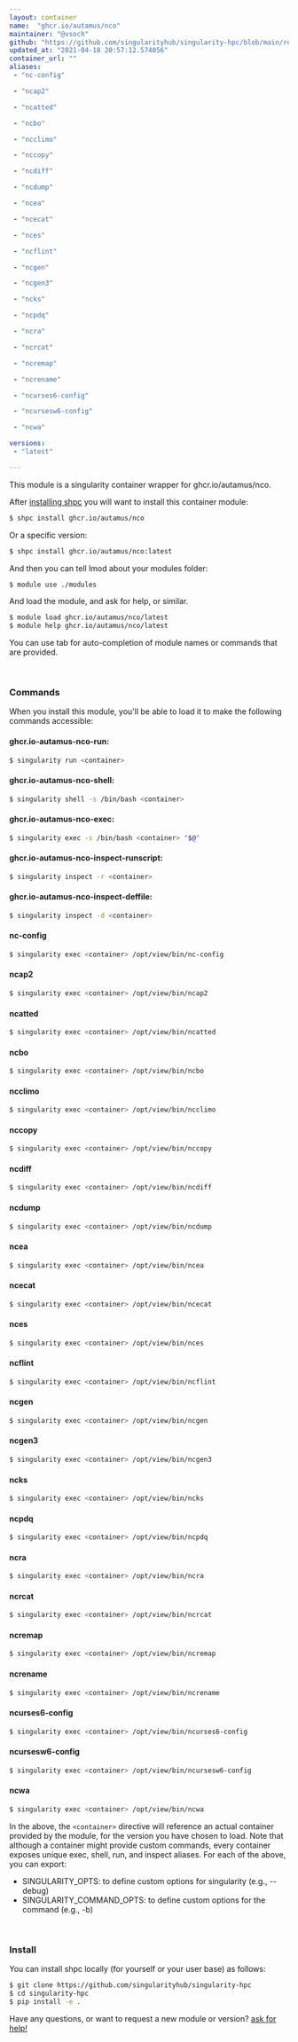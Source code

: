 ```yaml
---
layout: container
name:  "ghcr.io/autamus/nco"
maintainer: "@vsoch"
github: "https://github.com/singularityhub/singularity-hpc/blob/main/registry/ghcr.io/autamus/nco/container.yaml"
updated_at: "2021-04-18 20:57:12.574056"
container_url: ""
aliases:
 - "nc-config"

 - "ncap2"

 - "ncatted"

 - "ncbo"

 - "ncclimo"

 - "nccopy"

 - "ncdiff"

 - "ncdump"

 - "ncea"

 - "ncecat"

 - "nces"

 - "ncflint"

 - "ncgen"

 - "ncgen3"

 - "ncks"

 - "ncpdq"

 - "ncra"

 - "ncrcat"

 - "ncremap"

 - "ncrename"

 - "ncurses6-config"

 - "ncursesw6-config"

 - "ncwa"

versions:
 - "latest"

---
```


This module is a singularity container wrapper for ghcr.io/autamus/nco.

After [installing shpc](#install) you will want to install this container module:

```bash
$ shpc install ghcr.io/autamus/nco
```

Or a specific version:

```bash
$ shpc install ghcr.io/autamus/nco:latest
```

And then you can tell lmod about your modules folder:

```bash
$ module use ./modules
```

And load the module, and ask for help, or similar.

```bash
$ module load ghcr.io/autamus/nco/latest
$ module help ghcr.io/autamus/nco/latest
```

You can use tab for auto-completion of module names or commands that are provided.

<br>

### Commands

When you install this module, you'll be able to load it to make the following commands accessible:

#### ghcr.io-autamus-nco-run:

```bash
$ singularity run <container>
```

#### ghcr.io-autamus-nco-shell:

```bash
$ singularity shell -s /bin/bash <container>
```

#### ghcr.io-autamus-nco-exec:

```bash
$ singularity exec -s /bin/bash <container> "$@"
```

#### ghcr.io-autamus-nco-inspect-runscript:

```bash
$ singularity inspect -r <container>
```

#### ghcr.io-autamus-nco-inspect-deffile:

```bash
$ singularity inspect -d <container>
```


#### nc-config
       
```bash
$ singularity exec <container> /opt/view/bin/nc-config
```


#### ncap2
       
```bash
$ singularity exec <container> /opt/view/bin/ncap2
```


#### ncatted
       
```bash
$ singularity exec <container> /opt/view/bin/ncatted
```


#### ncbo
       
```bash
$ singularity exec <container> /opt/view/bin/ncbo
```


#### ncclimo
       
```bash
$ singularity exec <container> /opt/view/bin/ncclimo
```


#### nccopy
       
```bash
$ singularity exec <container> /opt/view/bin/nccopy
```


#### ncdiff
       
```bash
$ singularity exec <container> /opt/view/bin/ncdiff
```


#### ncdump
       
```bash
$ singularity exec <container> /opt/view/bin/ncdump
```


#### ncea
       
```bash
$ singularity exec <container> /opt/view/bin/ncea
```


#### ncecat
       
```bash
$ singularity exec <container> /opt/view/bin/ncecat
```


#### nces
       
```bash
$ singularity exec <container> /opt/view/bin/nces
```


#### ncflint
       
```bash
$ singularity exec <container> /opt/view/bin/ncflint
```


#### ncgen
       
```bash
$ singularity exec <container> /opt/view/bin/ncgen
```


#### ncgen3
       
```bash
$ singularity exec <container> /opt/view/bin/ncgen3
```


#### ncks
       
```bash
$ singularity exec <container> /opt/view/bin/ncks
```


#### ncpdq
       
```bash
$ singularity exec <container> /opt/view/bin/ncpdq
```


#### ncra
       
```bash
$ singularity exec <container> /opt/view/bin/ncra
```


#### ncrcat
       
```bash
$ singularity exec <container> /opt/view/bin/ncrcat
```


#### ncremap
       
```bash
$ singularity exec <container> /opt/view/bin/ncremap
```


#### ncrename
       
```bash
$ singularity exec <container> /opt/view/bin/ncrename
```


#### ncurses6-config
       
```bash
$ singularity exec <container> /opt/view/bin/ncurses6-config
```


#### ncursesw6-config
       
```bash
$ singularity exec <container> /opt/view/bin/ncursesw6-config
```


#### ncwa
       
```bash
$ singularity exec <container> /opt/view/bin/ncwa
```



In the above, the `<container>` directive will reference an actual container provided
by the module, for the version you have chosen to load. Note that although a container
might provide custom commands, every container exposes unique exec, shell, run, and
inspect aliases. For each of the above, you can export:

 - SINGULARITY_OPTS: to define custom options for singularity (e.g., --debug)
 - SINGULARITY_COMMAND_OPTS: to define custom options for the command (e.g., -b)

<br>
  
### Install

You can install shpc locally (for yourself or your user base) as follows:

```bash
$ git clone https://github.com/singularityhub/singularity-hpc
$ cd singularity-hpc
$ pip install -e .
```

Have any questions, or want to request a new module or version? [ask for help!](https://github.com/singularityhub/singularity-hpc/issues)
